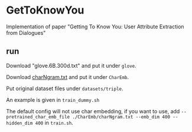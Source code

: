# GetToKnowYou
Implementation of paper "Getting To Know You: User Attribute Extraction from Dialogues"

## run
Download "glove.6B.300d.txt" and put it under `glove`.

Download [charNgram.txt]([https://www.logos.t.u-tokyo.ac.jp/~hassy/publications/arxiv2016jmt/jmt_pre-trained_embeddings.tar.gz]) and put it under `CharEmb`.

Put original dataset files under `datasets/triple`.

An example is given in `train_dummy.sh`

The default config will not use char embedding, if you want to use, add `--pretrained_char_emb_file
./CharEmb/charNgram.txt --emb_dim 400 --hidden_dim 400` in `train.sh`.